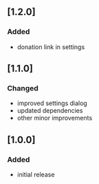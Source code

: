 ## [1.2.0]

### Added
- donation link in settings

## [1.1.0]

### Changed
- improved settings dialog
- updated dependencies
- other minor improvements

## [1.0.0]

### Added
- initial release
